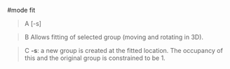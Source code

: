 #mode fit

>A [-s]

>B Allows fitting of selected group (moving and rotating in 3D).

>C **-s**: a new group is created at the fitted location. The occupancy of this and the original group is constrained to be 1.
